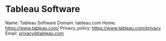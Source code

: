 
# Tableau Software

Name: Tableau Software
Domain: tableau.com
Home: https://www.tableau.com/
Privacy_policy: https://www.tableau.com/privacy
Email: privacy@tableau.com
